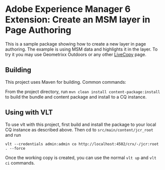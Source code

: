 # Adobe Experience Manager 6 Extension: Create an MSM layer in Page Authoring

This is a sample package showing how to create a new layer in page authoring. The example is using MSM data and highlights it in the layer. To try it you may use Geometrixx Outdoors or any other [LiveCopy](http://dev.day.com/docs/en/cq/current/administering/multi_site_manager.html) page.

## Building 
 
This project uses Maven for building. Common commands:

From the project directory, run ``mvn clean install content-package:install`` to build the bundle and content package and install to a CQ instance.

## Using with VLT 
 
To use vlt with this project, first build and install the package to your local CQ instance as described above. Then cd to `src/main/content/jcr_root` and run

    vlt --credentials admin:admin co http://localhost:4502/crx/-/jcr:root . --force

Once the working copy is created, you can use the normal ``vlt up`` and ``vlt ci`` commands.